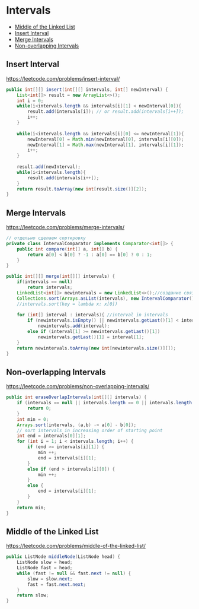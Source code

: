 # Intervals

+ [Middle of the Linked List](#middle-of-the-linked-list)
+ [Insert Interval](#insert-interval)
+ [Merge Intervals](#merge-intervals)
+ [Non-overlapping Intervals](#non-overlapping-intervals)

## Insert Interval

https://leetcode.com/problems/insert-interval/

```java
public int[][] insert(int[][] intervals, int[] newInterval) {
    List<int[]> result = new ArrayList<>();
    int i = 0;
    while(i<intervals.length && intervals[i][1] < newInterval[0]){
        result.add(intervals[i]); // or result.add(intervals[i++]);
        i++;
    }
    
    while(i<intervals.length && intervals[i][0] <= newInterval[1]){
        newInterval[0] = Math.min(newInterval[0], intervals[i][0]);
        newInterval[1] = Math.max(newInterval[1], intervals[i][1]);
        i++;
    }
    
    result.add(newInterval);
    while(i<intervals.length){
        result.add(intervals[i++]);
    }
    return result.toArray(new int[result.size()][2]);
}     
```

## Merge Intervals

https://leetcode.com/problems/merge-intervals/

```java
// отдельно сделаем сортировку
private class IntervalComparator implements Comparator<int[]> {
    public int compare(int[] a, int[] b) {
        return a[0] < b[0] ? -1 : a[0] == b[0] ? 0 : 1;
    }
}

public int[][] merge(int[][] intervals) {
    if(intervals == null)
        return intervals;
    LinkedList<int[]> newintervals = new LinkedList<>();//создание связанного списка
    Collections.sort(Arrays.asList(intervals), new IntervalComparator());
    //intervals.sort(key = lambda x: x[0])
    
    for (int[] interval : intervals){ //interval in intervals
        if (newintervals.isEmpty() || newintervals.getLast()[1] < interval[0])
            newintervals.add(interval);
        else if (interval[1] >= newintervals.getLast()[1])
            newintervals.getLast()[1] = interval[1];
    }
    return newintervals.toArray(new int[newintervals.size()][]);
}
```

## Non-overlapping Intervals

https://leetcode.com/problems/non-overlapping-intervals/

```java
public int eraseOverlapIntervals(int[][] intervals) {
    if (intervals == null || intervals.length == 0 || intervals.length == 1) {
        return 0;
    }
    int min = 0;
    Arrays.sort(intervals, (a,b) -> a[0] - b[0]); 
    // sort intervals in increasing order of starting point
    int end = intervals[0][1];
    for (int i = 1; i < intervals.length; i++) {
        if (end >= intervals[i][1]) {
            min ++;
            end = intervals[i][1];
        }
        else if (end > intervals[i][0]) {
            min ++;
        }
        else {
            end = intervals[i][1];
        }
    }
    return min;
}
```

## Middle of the Linked List

https://leetcode.com/problems/middle-of-the-linked-list/

```java
public ListNode middleNode(ListNode head) {
    ListNode slow = head;
    ListNode fast = head;
    while (fast != null && fast.next != null) {
        slow = slow.next;
        fast = fast.next.next;
    }
    return slow;
}
```

